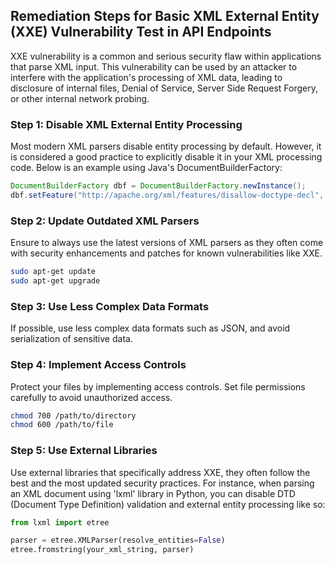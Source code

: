 

## Remediation Steps for Basic XML External Entity (XXE) Vulnerability Test in API Endpoints

XXE vulnerability is a common and serious security flaw within applications that parse XML input. This vulnerability can be used by an attacker to interfere with the application's processing of XML data, leading to disclosure of internal files, Denial of Service, Server Side Request Forgery, or other internal network probing. 

### Step 1: Disable XML External Entity Processing

Most modern XML parsers disable entity processing by default. However, it is considered a good practice to explicitly disable it in your XML processing code. Below is an example using Java's DocumentBuilderFactory:

```java
DocumentBuilderFactory dbf = DocumentBuilderFactory.newInstance();
dbf.setFeature("http://apache.org/xml/features/disallow-doctype-decl", true);
```

### Step 2: Update Outdated XML Parsers

Ensure to always use the latest versions of XML parsers as they often come with security enhancements and patches for known vulnerabilities like XXE.

```bash
sudo apt-get update
sudo apt-get upgrade
```

### Step 3: Use Less Complex Data Formats

If possible, use less complex data formats such as JSON, and avoid serialization of sensitive data.

### Step 4: Implement Access Controls

Protect your files by implementing access controls. Set file permissions carefully to avoid unauthorized access.

```bash
chmod 700 /path/to/directory
chmod 600 /path/to/file
```

### Step 5: Use External Libraries

Use external libraries that specifically address XXE, they often follow the best and the most updated security practices. For instance, when parsing an XML document using 'lxml' library in Python, you can disable DTD (Document Type Definition) validation and external entity processing like so:

```python
from lxml import etree

parser = etree.XMLParser(resolve_entities=False)
etree.fromstring(your_xml_string, parser)
```